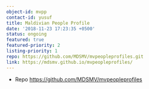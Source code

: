 ```yaml
---
object-id: mvpp
contact-id: yusuf
title: Maldivian People Profile
date: '2018-11-23 17:23:35 +0500'
status: ongoing
featured: true
featured-priority: 2
listing-priority: 1
repo: https://github.com/MDSMV/mvpeopleprofiles.git
link: https://mdsmv.github.io/mvpeopleprofiles/
---
```

* Repo
https://github.com/MDSMV/mvpeopleprofiles
